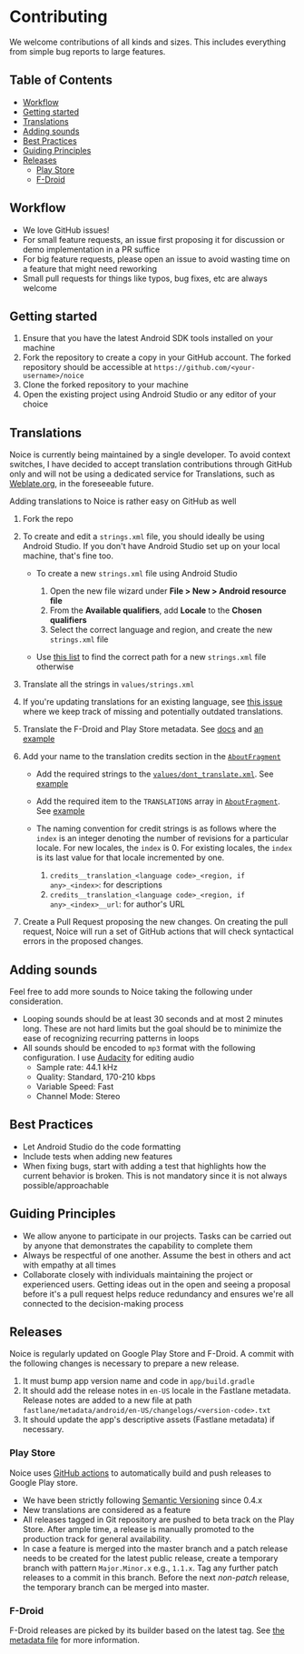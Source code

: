 # Contributing <!-- omit in toc -->

We welcome contributions of all kinds and sizes. This includes everything from simple
bug reports to large features.

## Table of Contents <!-- omit in toc -->

- [Workflow](#workflow)
- [Getting started](#getting-started)
- [Translations](#translations)
- [Adding sounds](#adding-sounds)
- [Best Practices](#best-practices)
- [Guiding Principles](#guiding-principles)
- [Releases](#releases)
  - [Play Store](#play-store)
  - [F-Droid](#f-droid)

## Workflow

- We love GitHub issues!
- For small feature requests, an issue first proposing it for discussion or demo
  implementation in a PR suffice
- For big feature requests, please open an issue to avoid wasting time on a feature
  that might need reworking
- Small pull requests for things like typos, bug fixes, etc are always welcome

## Getting started

1. Ensure that you have the latest Android SDK tools installed on your machine
1. Fork the repository to create a copy in your GitHub account. The forked repository
   should be accessible at `https://github.com/<your-username>/noice`
1. Clone the forked repository to your machine
1. Open the existing project using Android Studio or any editor of your choice

## Translations

Noice is currently being maintained by a single developer. To avoid context switches, I
have decided to accept translation contributions through GitHub only and will not be
using a dedicated service for Translations, such as [Weblate.org](https://weblate.org/),
in the foreseeable future.

Adding translations to Noice is rather easy on GitHub as well

1. Fork the repo
1. To create and edit a `strings.xml` file, you should ideally be using Android Studio.
   If you don't have Android Studio set up on your local machine, that's fine too.

   - To create a new `strings.xml` file using Android Studio

     1. Open the new file wizard under **File > New > Android resource file**
     1. From the **Available qualifiers**, add **Locale** to the **Chosen qualifiers**
     1. Select the correct language and region, and create the new `strings.xml` file

   - Use [this list](https://github.com/championswimmer/android-locales) to find
     the correct path for a new `strings.xml` file otherwise

1. Translate all the strings in `values/strings.xml`
1. If you're updating translations for an existing language, see
   [this issue](https://github.com/ashutoshgngwr/noice/issues/200) where we keep
   track of missing and potentially outdated translations.
1. Translate the F-Droid and Play Store metadata. See
   [docs](https://docs.fastlane.tools/actions/supply/#images-and-screenshots) and [an
   example](https://github.com/ashutoshgngwr/noice/tree/master/fastlane/metadata/android/pt-BR)
1. Add your name to the translation credits section in the
   [`AboutFragment`](https://github.com/ashutoshgngwr/noice/blob/master/app/src/main/java/com/github/ashutoshgngwr/noice/fragment/AboutFragment.kt)

   - Add the required strings to the [`values/dont_translate.xml`](https://github.com/ashutoshgngwr/noice/blob/master/app/src/main/res/values/dont_translate.xml).
     See [example](https://github.com/ashutoshgngwr/noice/blob/9a4dce2330b3005acf88b4f6c95f9c4456766e75/app/src/main/res/values/dont_translate.xml#L68-L69)
   - Add the required item to the `TRANSLATIONS` array in
     [`AboutFragment`](https://github.com/ashutoshgngwr/noice/blob/master/app/src/main/java/com/github/ashutoshgngwr/noice/fragment/AboutFragment.kt).
     See [example](https://github.com/ashutoshgngwr/noice/blob/9a4dce2330b3005acf88b4f6c95f9c4456766e75/app/src/main/java/com/github/ashutoshgngwr/noice/fragment/AboutFragment.kt#L132-L135)
   - The naming convention for credit strings is as follows where the `index` is an integer denoting
     the number of revisions for a particular locale. For new locales, the `index` is 0. For
     existing locales, the `index` is its last value for that locale incremented by one.

     1. `credits__translation_<language code>_<region, if any>_<index>`: for descriptions
     2. `credits__translation_<language code>_<region, if any>_<index>__url`: for author's URL

1. Create a Pull Request proposing the new changes. On creating the pull request, Noice will
   run a set of GitHub actions that will check syntactical errors in the proposed changes.

## Adding sounds

Feel free to add more sounds to Noice taking the following under consideration.

- Looping sounds should be at least 30 seconds and at most 2 minutes long. These are not
  hard limits but the goal should be to minimize the ease of recognizing recurring
  patterns in loops
- All sounds should be encoded to `mp3` format with the following configuration. I use
  [Audacity](https://www.audacityteam.org) for editing audio
  - Sample rate: 44.1 kHz
  - Quality: Standard, 170-210 kbps
  - Variable Speed: Fast
  - Channel Mode: Stereo

## Best Practices

- Let Android Studio do the code formatting
- Include tests when adding new features
- When fixing bugs, start with adding a test that highlights how the current behavior
  is broken. This is not mandatory since it is not always possible/approachable

## Guiding Principles

- We allow anyone to participate in our projects. Tasks can be carried out by anyone
  that demonstrates the capability to complete them
- Always be respectful of one another. Assume the best in others and act with empathy
  at all times
- Collaborate closely with individuals maintaining the project or experienced users.
  Getting ideas out in the open and seeing a proposal before it's a pull request helps
  reduce redundancy and ensures we're all connected to the decision-making process

## Releases

Noice is regularly updated on Google Play Store and F-Droid. A commit with the following
changes is necessary to prepare a new release.

1. It must bump app version name and code in `app/build.gradle`
2. It should add the release notes in `en-US` locale in the Fastlane metadata. Release notes are
   added to a new file at path `fastlane/metadata/android/en-US/changelogs/<version-code>.txt`
3. It should update the app's descriptive assets (Fastlane metadata) if necessary.

### Play Store

Noice uses [GitHub actions](https://github.com/ashutoshgngwr/noice/actions) to automatically
build and push releases to Google Play store.

- We have been strictly following [Semantic Versioning](https://semver.org) since 0.4.x
- New translations are considered as a feature
- All releases tagged in Git repository are pushed to beta track on the Play Store. After ample
  time, a release is manually promoted to the production track for general availability.
- In case a feature is merged into the master branch and a patch release needs to be created for
  the latest public release, create a temporary branch with pattern `Major.Minor.x` e.g., `1.1.x`.
  Tag any further patch releases to a commit in this branch. Before the next _non-patch_ release,
  the temporary branch can be merged into master.

### F-Droid

F-Droid releases are picked by its builder based on the latest tag. See
[the metadata file](https://gitlab.com/fdroid/fdroiddata/-/blob/master/metadata/com.github.ashutoshgngwr.noice.yml)
for more information.

